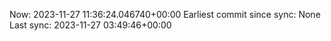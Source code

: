 Now: 2023-11-27 11:36:24.046740+00:00 Earliest commit since sync: None Last sync: 2023-11-27 03:49:46+00:00
